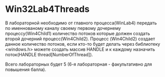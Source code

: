 # Win32Lab4Threads
В лабораторной необходимо от главного процесса(WinLab4) передать по именнованому каналу своему первому дочернему процессу(Win4Child1)
количество потоков которые должен создать второй дочерний процесс(Win4Child2). Процесс (Win4Child2) создает данное количество
потоков, если кто-то будет делать через библиотеку <windows.h> можете создать массив HANDLE и к каждому
назначить поток(HANDLE thread[NumberOfThread]).

Всего лабораторных будет 5 (6-я лабораторная - факультативно для повышения балла).
